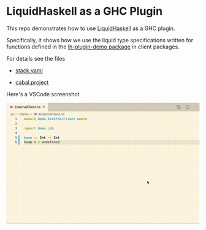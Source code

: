 # LiquidHaskell as a GHC Plugin

This repo demonstrates how to use [LiquidHaskell](https://github.com/ucsd-progsys/liquidhaskell) as a GHC plugin.

Specifically, it shows how we use the liquid type specifications written 
for functions defined in the [lh-plugin-demo package](https://github.com/ucsd-progsys/lh-plugin-demo/) 
in client packages.

For details see the files

* [stack.yaml](stack.yaml)

* [cabal.project](cabal.project)

Here's a VSCode screenshot 

![VSCode with Simple-GHC plugin](vscode.gif)
